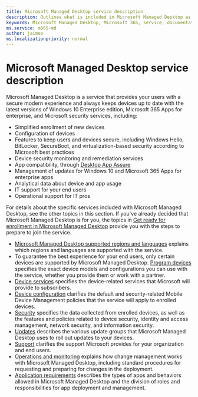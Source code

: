 ```yaml
---
title: Microsoft Managed Desktop service description 
description: Outlines what is included in Microsoft Managed Desktop as a service
keywords: Microsoft Managed Desktop, Microsoft 365, service, documentation
ms.service: m365-md
author: jaimeo
ms.localizationpriority: normal
---
```


# Microsoft Managed Desktop service description

Microsoft Managed Desktop is a service that provides your users with a secure modern experience and always keeps devices up to date with the latest versions of Windows 10 Enterprise edition, Microsoft 365 Apps for enterprise, and Microsoft security services, including:

- Simplified enrollment of new devices
- Configuration of devices
- Features to keep users and devices secure, including Windows Hello, BitLocker, SecureBoot, and virtualization-based security according to Microsoft best practices
- Device security monitoring and remediation services
- App compatibility, through [Desktop App Assure](https://docs.microsoft.com/fasttrack/win-10-desktop-app-assure)
- Management of updates for Windows 10 and Microsoft 365 Apps for enterprise apps
- Analytical data about device and app usage
- IT support for your end users
- Operational support for IT pros

For details about the specific services included with Microsoft Managed Desktop, see the other topics in this section. If you've already decided that Microsoft Managed Desktop is for you, the topics in [Get ready for enrollment in Microsoft Managed Desktop](https://docs.microsoft.com/microsoft-365/managed-desktop/get-ready/) provide you with the steps to prepare to join the service.

- [Microsoft Managed Desktop supported regions and languages](regions-languages.md) explains which regions and languages are supported with the service.
- To guarantee the best experience for your end users, only certain devices are supported by Microsoft Managed Desktop. [Program devices](device-list.md) specifies the exact device models and configurations you can use with the service, whether you provide them or work with a partner.
- [Device services](device-services.md) specifies the device-related services that Microsoft will provide to subscribers.
- [Device configuration](device-policies.md) clarifies the default and security-related Mobile Device Management policies that the service will apply to enrolled devices.
- [Security](security.md) specifies the data collected from enrolled devices, as well as the features and policies related to device security, identity and access management, network security, and information security.
- [Updates](updates.md) describes the various update groups that Microsoft Managed Desktop uses to roll out updates to your devices.
- [Support](support.md) clarifies the support Microsoft provides for your organization and end users.
- [Operations and monitoring](operations-and-monitoring.md) explains how change management works with Microsoft Managed Desktop, including standard procedures for requesting and preparing for changes in the deployment.
- [Application requirements](mmd-app-requirements.md) describes the types of apps and behaviors allowed in Microsoft Managed Desktop and the division of roles and responsibilities for app deployment and management.
